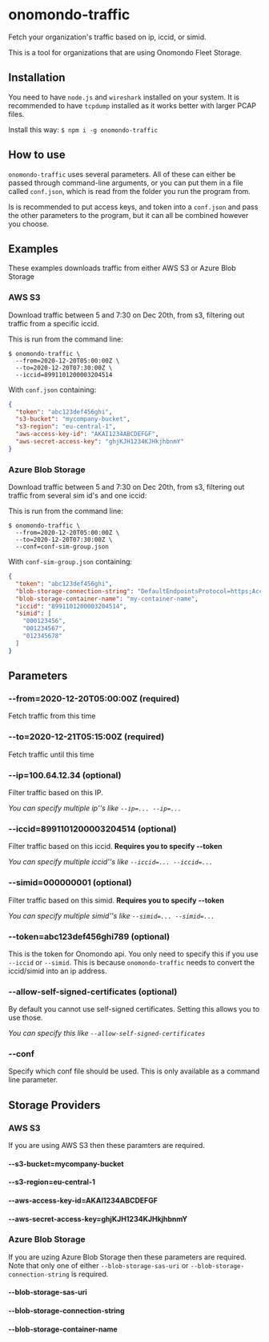 # onomondo-traffic

Fetch your organization's traffic based on ip, iccid, or simid.

This is a tool for organizations that are using Onomondo Fleet Storage.

## Installation

You need to have `node.js` and `wireshark` installed on your system. It is recommended to have `tcpdump` installed as it works better with larger PCAP files.

Install this way: `$ npm i -g onomondo-traffic`

## How to use

`onomondo-traffic` uses several parameters. All of these can either be passed through command-line arguments, or you can put them in a file called `conf.json`, which is read from the folder you run the program from.

Is is recommended to put access keys, and token into a `conf.json` and pass the other parameters to the program, but it can all be combined however you choose.

## Examples

These examples downloads traffic from either AWS S3 or Azure Blob Storage

### AWS S3

Download traffic between 5 and 7:30 on Dec 20th, from s3, filtering out traffic from a specific iccid.

This is run from the command line:

```
$ onomondo-traffic \
  --from=2020-12-20T05:00:00Z \
  --to=2020-12-20T07:30:00Z \
  --iccid=8991101200003204514
```

With `conf.json` containing:

``` json
{
  "token": "abc123def456ghi",
  "s3-bucket": "mycompany-bucket",
  "s3-region": "eu-central-1",
  "aws-access-key-id": "AKAI1234ABCDEFGF",
  "aws-secret-access-key": "ghjKJH1234KJHkjhbnmY"
}
```

### Azure Blob Storage

Download traffic between 5 and 7:30 on Dec 20th, from s3, filtering out traffic from several sim id's and one iccid:

This is run from the command line:

```
$ onomondo-traffic \
  --from=2020-12-20T05:00:00Z \
  --to=2020-12-20T07:30:00Z \
  --conf=conf-sim-group.json
```

With `conf-sim-group.json` containing:

``` json
{
  "token": "abc123def456ghi",
  "blob-storage-connection-string": "DefaultEndpointsProtocol=https;AccountName=foobarbaz;AccountKey=a1b2c3;EndpointSuffix=core.windows.net",
  "blob-storage-container-name": "my-container-name",
  "iccid": "8991101200003204514",
  "simid": [
    "000123456",
    "001234567",
    "012345678"
  ]
}
```

## Parameters

### --from=2020-12-20T05:00:00Z (**required**)

Fetch traffic from this time

### --to=2020-12-21T05:15:00Z (**required**)

Fetch traffic until this time

### --ip=100.64.12.34 (optional)

Filter traffic based on this IP.

*You can specify multiple ip''s like `--ip=... --ip=...`*

### --iccid=8991101200003204514 (optional)

Filter traffic based on this iccid. **Requires you to specify --token**

*You can specify multiple iccid''s like `--iccid=... --iccid=...`*

### --simid=000000001 (optional)

Filter traffic based on this simid. **Requires you to specify --token**

*You can specify multiple simid''s like `--simid=... --simid=...`*

### --token=abc123def456ghi789 (optional)

This is the token for Onomondo api. You only need to specify this if you use `--iccid` or `--simid`. This is because `onomondo-traffic` needs to convert the iccid/simid into an ip address.

### --allow-self-signed-certificates (optional)

By default you cannot use self-signed certificates. Setting this allows you to use those.

*You can specify this like `--allow-self-signed-certificates`*

### --conf

Specify which conf file should be used. This is only available as a command line parameter.

## Storage Providers

### AWS S3

If you are using AWS S3 then these paramters are required.

#### --s3-bucket=mycompany-bucket
#### --s3-region=eu-central-1
#### --aws-access-key-id=AKAI1234ABCDEFGF
#### --aws-secret-access-key=ghjKJH1234KJHkjhbnmY

### Azure Blob Storage

If you are uzing Azure Blob Storage then these parameters are required. Note that only one of either `--blob-storage-sas-uri` or `--blob-storage-connection-string` is required.

#### --blob-storage-sas-uri
#### --blob-storage-connection-string
#### --blob-storage-container-name
